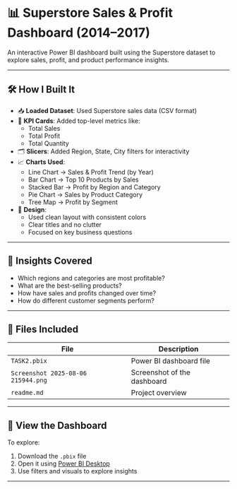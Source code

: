 # 📊 Superstore Sales & Profit Dashboard (2014–2017)

An interactive Power BI dashboard built using the Superstore dataset to explore sales, profit, and product performance insights.

---

## 🛠️ How I Built It

- 📥 **Loaded Dataset**: Used Superstore sales data (CSV format)
- 📌 **KPI Cards**: Added top-level metrics like:
  - Total Sales
  - Total Profit
  - Total Quantity
- 🗂️ **Slicers**: Added Region, State, City filters for interactivity
- 📈 **Charts Used**:
  - Line Chart → Sales & Profit Trend (by Year)
  - Bar Chart → Top 10 Products by Sales
  - Stacked Bar → Profit by Region and Category
  - Pie Chart → Sales by Product Category
  - Tree Map → Profit by Segment
- 🎨 **Design**:
  - Used clean layout with consistent colors
  - Clear titles and no clutter
  - Focused on key business questions

---

## 📘 Insights Covered

- Which regions and categories are most profitable?
- What are the best-selling products?
- How have sales and profits changed over time?
- How do different customer segments perform?

---

## 📁 Files Included

| File | Description |
|------|-------------|
| `TASK2.pbix` | Power BI dashboard file |
| `Screenshot 2025-08-06 215944.png` | Screenshot of the dashboard |
| `readme.md` | Project overview |

---

## 🚀 View the Dashboard

To explore:
1. Download the `.pbix` file
2. Open it using [Power BI Desktop](https://powerbi.microsoft.com/desktop)
3. Use filters and visuals to explore insights

---


